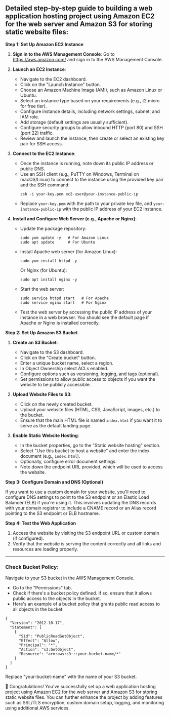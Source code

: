 ## Detailed step-by-step guide to building a web application hosting project using Amazon EC2 for the web server and Amazon S3 for storing static website files:

**Step 1: Set Up Amazon EC2 Instance**

1. **Sign in to the AWS Management Console**: Go to https://aws.amazon.com/ and sign in to the AWS Management Console.

2. **Launch an EC2 Instance**:
   - Navigate to the EC2 dashboard.
   - Click on the "Launch Instance" button.
   - Choose an Amazon Machine Image (AMI), such as Amazon Linux or Ubuntu.
   - Select an instance type based on your requirements (e.g., t2.micro for free tier).
   - Configure instance details, including network settings, subnet, and IAM role.
   - Add storage (default settings are usually sufficient).
   - Configure security groups to allow inbound HTTP (port 80) and SSH (port 22) traffic.
   - Review and launch the instance, then create or select an existing key pair for SSH access.

3. **Connect to the EC2 Instance**:
   - Once the instance is running, note down its public IP address or public DNS.
   - Use an SSH client (e.g., PuTTY on Windows, Terminal on macOS/Linux) to connect to the instance using the provided key pair and the SSH command:
     ```
     ssh -i your-key.pem ec2-user@your-instance-public-ip
     ```
   - Replace `your-key.pem` with the path to your private key file, and `your-instance-public-ip` with the public IP address of your EC2 instance.

4. **Install and Configure Web Server (e.g., Apache or Nginx)**:
   - Update the package repository:
     ```
     sudo yum update -y   # For Amazon Linux
     sudo apt update      # For Ubuntu
     ```
   - Install Apache web server (for Amazon Linux):
     ```
     sudo yum install httpd -y
     ```
     Or Nginx (for Ubuntu):
     ```
     sudo apt install nginx -y
     ```
   - Start the web server:
     ```
     sudo service httpd start   # For Apache
     sudo service nginx start   # For Nginx
     ```
   - Test the web server by accessing the public IP address of your instance in a web browser. You should see the default page if Apache or Nginx is installed correctly.

**Step 2: Set Up Amazon S3 Bucket**

1. **Create an S3 Bucket**:
   - Navigate to the S3 dashboard.
   - Click on the "Create bucket" button.
   - Enter a unique bucket name, select a region.
   - In Object Ownership select ACLs enabled.
   - Configure options such as versioning, logging, and tags (optional).
   - Set permissions to allow public access to objects if you want the website to be publicly accessible.

2. **Upload Website Files to S3**:
   - Click on the newly created bucket.
   - Upload your website files (HTML, CSS, JavaScript, images, etc.) to the bucket.
   - Ensure that the main HTML file is named `index.html` if you want it to serve as the default landing page.

3. **Enable Static Website Hosting**:
   - In the bucket properties, go to the "Static website hosting" section.
   - Select "Use this bucket to host a website" and enter the index document (e.g., `index.html`).
   - Optionally, configure error document settings.
   - Note down the endpoint URL provided, which will be used to access the website.

**Step 3: Configure Domain and DNS (Optional)**

If you want to use a custom domain for your website, you'll need to configure DNS settings to point to the S3 endpoint or an Elastic Load Balancer (ELB) if you're using it. This involves updating the DNS records with your domain registrar to include a CNAME record or an Alias record pointing to the S3 endpoint or ELB hostname.

**Step 4: Test the Web Application**

1. Access the website by visiting the S3 endpoint URL or custom domain (if configured).
2. Verify that the website is serving the content correctly and all links and resources are loading properly.

---

### Check Bucket Policy:

Navigate to your S3 bucket in the AWS Management Console.
- Go to the "Permissions" tab.
- Check if there's a bucket policy defined. If so, ensure that it allows public access to the objects in the bucket.
- Here's an example of a bucket policy that grants public read access to all objects in the bucket:
```
{
  "Version": "2012-10-17",
  "Statement": [
    {
      "Sid": "PublicReadGetObject",
      "Effect": "Allow",
      "Principal": "*",
      "Action": "s3:GetObject",
      "Resource": "arn:aws:s3:::your-bucket-name/*"
    }
  ]
}
```
Replace "your-bucket-name" with the name of your S3 bucket.

🥂 Congratulations! You've successfully set up a web application hosting project using Amazon EC2 for the web server and Amazon S3 for storing static website files. You can further enhance the project by adding features such as SSL/TLS encryption, custom domain setup, logging, and monitoring using additional AWS services.
